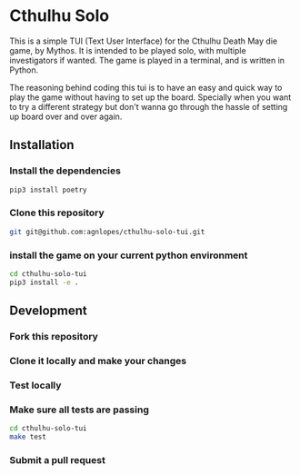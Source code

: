 # Cthulhu Solo

This is a simple TUI (Text User Interface) for the Cthulhu Death May die game,
by Mythos. It is intended to be played solo, with multiple investigators if
wanted. The game is played in a terminal, and is written in Python.

The reasoning behind coding this tui is to have an easy and quick way to play
the game without having to set up the board. Specially when you want to try a
different strategy but don't wanna go through the hassle of setting up board
over and over again.

## Installation

### Install the dependencies

```bash
pip3 install poetry
```

### Clone this repository

```bash
git git@github.com:agnlopes/cthulhu-solo-tui.git
```

### install the game on your current python environment

```bash
cd cthulhu-solo-tui
pip3 install -e .
```

## Development

### Fork this repository

### Clone it locally and make your changes

### Test locally

### Make sure all tests are passing

```bash
cd cthulhu-solo-tui
make test
```

### Submit a pull request
